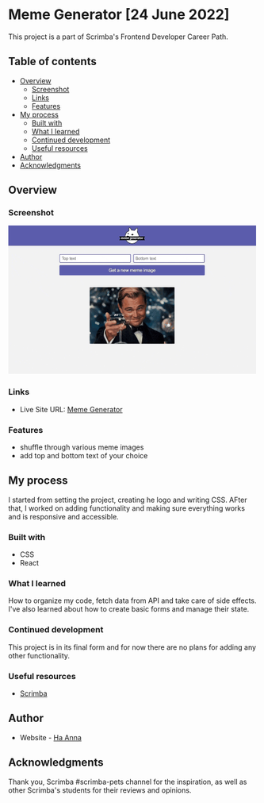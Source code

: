 # Meme Generator [24 June 2022]

This project is a part of Scrimba's Frontend Developer Career Path.

## Table of contents

- [Overview](#overview)
  - [Screenshot](#screenshot)
  - [Links](#links)
  - [Features](#features)
- [My process](#my-process)
  - [Built with](#built-with)
  - [What I learned](#what-i-learned)
  - [Continued development](#continued-development)
  - [Useful resources](#useful-resources)
- [Author](#author)
- [Acknowledgments](#acknowledgments)

## Overview

### Screenshot

![alt text](./gif_meme-generator.gif)

### Links

- Live Site URL: [Meme Generator](https://react-meme-generator-liart.vercel.app/)

### Features

- shuffle through various meme images
- add top and bottom text of your choice

## My process

I started from setting the project, creating he logo and writing CSS. AFter that, I worked on adding functionality and making sure everything works and is responsive and accessible.

### Built with

- CSS
- React

### What I learned

How to organize my code, fetch data from API and take care of side effects. I've also learned about how to create basic forms and manage their state.

### Continued development

This project is in its final form and for now there are no plans for adding any other functionality.

### Useful resources

- [Scrimba](https://www.scrimba.com)

## Author

- Website - [Ha Anna](https://haanna.com)

## Acknowledgments

Thank you, Scrimba #scrimba-pets channel for the inspiration, as well as other Scrimba's students for their reviews and opinions.
